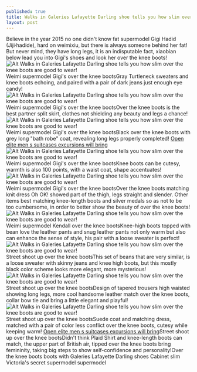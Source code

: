```yaml
---
published: true
title: Walks in Galeries Lafayette Darling shoe tells you how slim over the knee boots are good to wear!
layout: post
---
```

Believe in the year 2015 no one didn\'t know fat supermodel Gigi Hadid (Jiji·hadide), hard on weimixiu, but there is always someone behind her fat! But never mind, they have long legs, it is an indisputable fact, xiaobian below lead you into Gigi\'s shoes and look her over the knee boots!![Alt Walks in Galeries Lafayette Darling shoe tells you how slim over the knee boots are good to wear!](https://c2.staticflickr.com/2/1529/24533383542_4c362176e4_z.jpg)Weimi supermodel Gigi\'s over the knee bootsGray Turtleneck sweaters and knee boots echoing, and paired with a pair of dark jeans just enough eye candy!![Alt Walks in Galeries Lafayette Darling shoe tells you how slim over the knee boots are good to wear!](https://c2.staticflickr.com/2/1673/24559557671_413de8a9af_z.jpg)Weimi supermodel Gigi\'s over the knee bootsOver the knee boots is the best partner split skirt, clothes not shielding any beauty and legs a chance!![Alt Walks in Galeries Lafayette Darling shoe tells you how slim over the knee boots are good to wear!](https://c2.staticflickr.com/2/1593/24013614394_67c3e50be2_z.jpg)Weimi supermodel Gigi\'s over the knee bootsBlack over the knee boots with grey long \"bath robe\" coat, revealing long legs properly completed! [Open elite men s suitcases excursions will bring](https://paulfrankcase.wordpress.com/2015/12/11/open-elite-men-s-suitcases-excursions-will-bring-10-items/)![Alt Walks in Galeries Lafayette Darling shoe tells you how slim over the knee boots are good to wear!](https://c2.staticflickr.com/2/1533/24014959523_fcfbbe5ac4_z.jpg)Weimi supermodel Gigi\'s over the knee bootsKnee boots can be cutesy, warmth is also 100 points, with a waist coat, shape accentuates!![Alt Walks in Galeries Lafayette Darling shoe tells you how slim over the knee boots are good to wear!](https://c2.staticflickr.com/2/1647/24559581131_2abc6b7228_z.jpg)Weimi supermodel Gigi\'s over the knee bootsOver the knee boots matching knit dress Oh OK! showed part of the thigh, legs straight and slender. Other items best matching knee-length boots and silver medals so as not to be too cumbersome, in order to better show the beauty of over the knee boots!![Alt Walks in Galeries Lafayette Darling shoe tells you how slim over the knee boots are good to wear!](https://c2.staticflickr.com/2/1632/24346242380_73e81fcbe4_z.jpg)Weimi supermodel Kendall over the knee bootsKnee-high boots topped with bean love the leather pants and snug leather pants not only warm but also can enhance the sense of style, his pair with a loose sweater is perfect!![Alt Walks in Galeries Lafayette Darling shoe tells you how slim over the knee boots are good to wear!](https://c2.staticflickr.com/2/1482/24014981993_44d8ae40d9_z.jpg)Street shoot up over the knee bootsThis set of beans that are very similar, is a loose sweater with skinny jeans and knee high boots, but this mostly black color scheme looks more elegant, more mysterious!![Alt Walks in Galeries Lafayette Darling shoe tells you how slim over the knee boots are good to wear!](https://c2.staticflickr.com/2/1518/24274063309_62ddb0fcf0_z.jpg)Street shoot up over the knee bootsDesign of tapered trousers high waisted showing long legs, more cool handsome leather match over the knee boots, collar bow tie and bring a little elegant and playful!![Alt Walks in Galeries Lafayette Darling shoe tells you how slim over the knee boots are good to wear!](https://c2.staticflickr.com/2/1663/24015008953_c8f3e8229d_z.jpg)Street shoot up over the knee bootsSuede coat and matching dress, matched with a pair of color less conflict over the knee boots, cutesy while keeping warm! [Open elite men s suitcases excursions will bring](https://paulfrankcase.wordpress.com/2015/12/11/open-elite-men-s-suitcases-excursions-will-bring-10-items/)Street shoot up over the knee bootsDidn\'t think Plaid Shirt and knee-length boots can match, the upper part of British air, tipped over the knee boots bring femininity, taking big steps to show self-confidence and personality!Over the knee boots boots with Galeries Lafayette Darling shoes Cabinet slim Victoria\'s secret supermodel supermodel